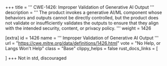 +++
title = '''
CWE-1426: Improper Validation of Generative AI Output
'''
description	= '''
The product invokes a generative AI/ML component whose behaviors and outputs cannot be directly controlled, but the product does not validate or insufficiently validates the outputs to ensure that they align with the intended security, content, or privacy policy.
'''
weight = 1426

[extra]
id = 1426
name = '''
Improper Validation of Generative AI Output
'''
url = "https://cwe.mitre.org/data/definitions/1426.html"
vote = "No Help, or Langs Won't Help"
class = "Base"
clippy_helps = false
rust_docs_links = [
	
]
+++
Not in std, discouraged